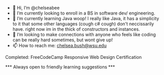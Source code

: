 - 👋 Hi, I’m @chelseabee
- 👀 I’m currently looking to enroll in a BS in software dev/ engineering. 
- 🌱 I’m currently learning Java woop! I really like Java, it has a simplicity to it that some other languages (cough c# cough) don't neccissarily have. right now im in the thick of constructors and instances. 
- 💞️ I’m looking to make connections with anyone who feels like coding can be really hard sometimes, but wont give up! 
- 📫 How to reach me: chelsea.bush@wsu.edu





Completed:
FreeCodeCamp Responsive Web Design Certification

*** Always open to friendly learning suggestions ***

<!---
chelseabee/chelseabee is a ✨ special ✨ repository because its `README.md` (this file) appears on your GitHub profile.
You can click the Preview link to take a look at your changes.
--->
